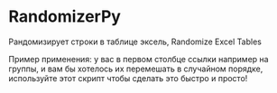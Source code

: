 # RandomizerPy
Рандомизирует строки в таблице эксель, Randomize Excel Tables

Пример применения: у вас в первом столбце ссылки например на группы, и вам бы хотелось их перемешать в случайном порядке, используйте этот скрипт чтобы сделать это быстро и просто!
